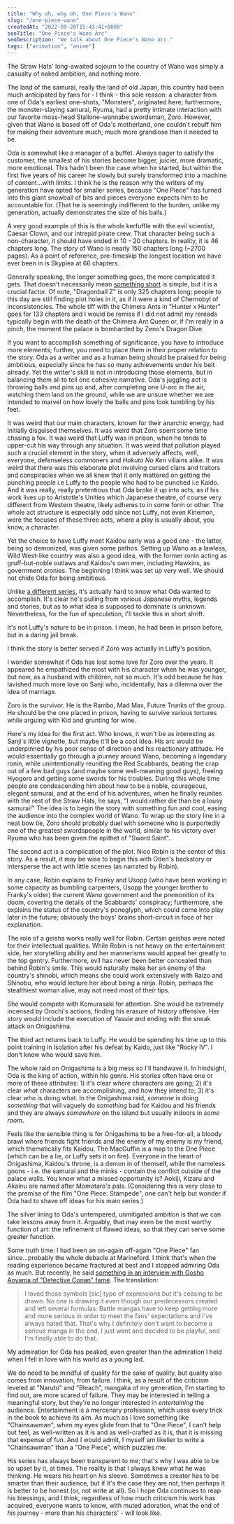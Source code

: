```yaml
---
title: "Why oh, why oh, One Piece's Wano"
slug: "/one-piece-wano"
createdAt: "2022-09-20T15:43:41+0000"
seoTitle: "One Piece's Wano Arc"
seoDescription: "We talk about One Piece's Wano arc."
tags: ["animation", "anime"]
---
```


The Straw Hats' long-awaited sojourn to the country of Wano was simply a casualty of naked ambition, and nothing more.

The land of the samurai, really the land of old Japan, this country had been much anticipated by fans for - I think - this sole reason: a character from one of Oda's earliest one-shots, "Monsters", originated here; furthermore, the monster-slaying samurai, Ryuma, had a pretty intimate interaction with our favorite moss-head Stallone-wannabe swordsman, Zoro. However, given that Wano is based off of Oda's motherland, one couldn't rebuff him for making their adventure much, much more grandiose than it needed to be.

Oda is somewhat like a manager of a buffet. Always eager to satisfy the customer, the smallest of his stories become bigger, juicier, more dramatic, more emotional. This hadn't been the case when he started, but within the first five years of his career he slowly but surely transformed into a machine of content...with limits. I think he is the reason why the writers of my generation have opted for smaller series, because "One Piece" has turned into this giant snowball of bits and pieces everyone expects him to be accountable for. (That he is seemingly indifferent to the burden, unlike my generation, actually demonstrates the size of his balls.)

A very good example of this is the whole kerfuffle with the evil scientist, Caesar Clown, and our intrepid pirate crew. That character being such a non-character, it should have ended in 10 - 20 chapters. In reality, it is 46 chapters long. The story of Wano is nearly 150 chapters long (~2700 pages). As a point of reference, pre-timeskip the longest location we have ever been in is Skypiea at 66 chapters.

Generally speaking, the longer something goes, the more complicated it gets. That doesn't necessarily mean <a href="/dr-stone-ending"  target="_blank" rel="noopener noreferrer">something short</a> is simple, but it is a crucial factor. Of note, "Dragonball Z" is only 325 chapters long; people to this day are still finding plot holes in it, as if it were a kind of Chernobyl of inconsistencies. The whole tiff with the Chimera Ants in "Hunter x Hunter" goes for 133 chapters and I would be remiss if I did not admit my rereads typically begin with the death of the Chimera Ant Queen or, if I'm really in a pinch, the moment the palace is bombarded by Zeno's Dragon Dive.

If you want to accomplish something of significance, you have to introduce more elements; further, you need to place them in their proper relation to the story. Oda as a writer and as a human being should be praised for being ambitious, especially since he has so many achievements under his belt already. Yet the writer's skill is not in introducing those elements, but in balancing them all to tell one cohesive narrative. Oda's juggling act is throwing balls and pins up and, after completing one U-arc in the air, watching them land on the ground, while we are unsure whether we are intended to marvel on how lovely the balls and pins look tumbling by his feet.

It was weird that our main characters, known for their anarchic energy, had initially disguised themselves. It was weird that Zoro spent some time chasing a fox. It was weird that Luffy was in prison, when he tends to upper-cut his way through any situation. It was weird that pollution played such a crucial element in the story, when it adversely affects, well, everyone, defenseless commoners and _Hokuto No Ken_ villains alike. It was weird that there was this elaborate plot involving cursed clans and traitors and conspiracies when we all knew that it only mattered on getting the punching people i.e Luffy to the people who had to be punched i.e Kaido. And it was really, really pretentious that Oda broke it up into acts, as if his work lives up to Aristotle's Unities which Japanese theatre, of course very different from Western theatre, likely adheres to in some form or other. The whole act structure is especially odd since not Luffy, not even Kinemon, were the focuses of these three acts, where a play is usually about, you know, a character.

Yet the choice to have Luffy meet Kaidou early was a good one - the latter, being so demonized, was given some pathos. Setting up Wano as a lawless, Wild West-like country was also a good idea, with the former ronin acting as gruff-but-noble outlaws and Kaidou's own men, including Hawkins, as government cronies. The beginning I think was set up very well. We should not chide Oda for being ambitious.

Unlike <a href="/one-punch-man-manga" target="_blank" rel="noopener noreferrer">a different series</a>, it's actually hard to know what Oda wanted to accomplish. It's clear he's pulling from various Japanese myths, legends and stories, but as to what idea is supposed to dominate is unknown. Nevertheless, for the fun of speculation, I'll tackle this in short shrift.

It's not Luffy's nature to be in prison. I mean, he had been in prison before, but in a daring jail break.

I think the story is better served if Zoro was actually in Luffy's position.

I wonder somewhat if Oda has lost some love for Zoro over the years. It appeared he empathized the most with his character when he was younger, but now, as a husband with children, not so much. It's odd because he has lavished much more love on Sanji who, incidentally, has a dilemna over the idea of marriage.

Zoro is the survivor. He is the Rambo, Mad Max, Future Trunks of the group. He should be the one placed in prison, having to survive various tortures while arguing with Kid and grunting for wine.

Here's my idea for the first act. Who knows, it won't be as interesting as Sanji's little vignette, but maybe it'll be a cool idea. His arc would be underpinned by his poor sense of direction and his reactionary attitude. He would essentially go through a journey around Wano, becoming a legendary ronin, while unintentionally reuniting the Red Scabbards, beating the crap out of a few bad guys (and maybe some well-meaning good guys), freeing Hyogoro and getting some swords for his troubles. During this whole time people are condescending him about how to be a noble, courageous, elegant samurai, and at the end of his adventures, when he finally reunites with the rest of the Straw Hats, he says, "I would rather die than be a lousy samurai!" The idea is to begin the story with something fun and cool, easing the audience into the complex world of Wano. To wrap up the story line in a neat bow tie, Zoro should probably duel with someone who is purportedly one of the greatest swordspeople in the world, similar to his victory over Ryuma who has been given the epithet of "Sword Saint".

The second act is a complication of the plot. Nico Robin is the center of this story. As a result, it may be wise to begin this with Oden's backstory or intersperse the act with little scenes (as narrated by Robin).

In any case, Robin explains to Franky and Usopp (who have been working in some capacity as bumbling carpenters, Usopp the younger brother to Franky's older) the current Wano government and the premonition of its doom, covering the details of the Scabbards' conspiracy; furthermore, she explains the status of the country's poneglyph, which could come into play later in the future; obviously the boys' brains short-circuit in face of her explanation.

The role of a geisha works really well for Robin. Certain geishas were noted for their intellectual qualities. While Robin is not heavy on the entertainment side, her storytelling ability and her mannerisms would appeal her greatly to the top gentry. Furthermore, evil has never been better concealed than behind Robin's smile. This would naturally make her an enemy of the country's shinobi, which means she could work extensively with Raizo and Shinobu, who would lecture her about being a ninja. Robin, perhaps the stealthiest woman alive, may not need most of their tips.

She would compete with Komurasaki for attention. She would be extremely incensed by Orochi's actions, finding his erasure of history offensive. Her story would include the execution of Yasuie and ending with the sneak attack on Onigashima.

The third act returns back to Luffy. He would be spending his time up to this point training in isolation after his defeat by Kaido, just like "Rocky IV". I don't know who would save him.

The whole raid on Onigashima is a big mess so I'll handwave it. In hindsight, Oda is the king of action, within his genre. His stories often have one or more of these attributes: 1) it's clear _where_ characters are going; 2) it's clear _what_ characters are accomplishing, and _how_ they intend to; 3) it's clear _who_ is doing what. In the Onigashima raid, _someone_ is doing _something_ that will vaguely do _something_ bad for Kaidou and his friends and they are always _somewhere_ on the island but usually indoors in _some room_.

Feels like the sensible thing is for Onigashima to be a free-for-all, a bloody brawl where friends fight friends and the enemy of my enemy is my friend, which thematically fits Kaidou. The MacGuffin is a map to the One Piece (which can be a lie, or Luffy sets it on fire). Everyone in the heart of Onigashima, Kaidou's throne, is a demon in of themself, while the nameless goons - i.e. the samurai and the minks - contain the conflict outside of the palace walls. You know what a missed opportunity is? Aokiji, Kizaru and Akainu are named after Momotaro's pals. (Considering this is very close to the premise of the film "One Piece: Stampede", one can't help but wonder if Oda had to shave off ideas for his main series.)

The silver lining to Oda's untempered, unmitigated ambition is that we can take lessons away from it. Arguably, that may even be the most worthy function of art: the refinement of flawed ideas, so that they can serve some greater function.

Some truth time: I had been an on-again off-again "One Piece" fan since...probably the whole debacle at Marineford. I think that's when the reading experience became fractured at best and I stopped admiring Oda as much. But recently, he said <a href="https://twitter.com/Orojapan1/status/1549817369081434113/photo/1" target="_blank" rel="noopener noreferrer">something in an interview with Gosho Aoyama of "Detective Conan" fame</a>. The translation:

> I loved those symbols \[sic\] type of expressions but it's ceasing to be drawn. No one is drawing it even though our predecessors created and left several formulas. Battle mangas have to keep getting more and more serious in order to meet the fans' expectations and I've always hated that. That's why I definitely don't want to become a serious manga in the end, I just want and decided to be playful, and I'm finally able to do that.

My admiration for Oda has peaked, even greater than the admiration I held when I fell in love with his world as a young lad.

We do need to be mindful of quality for the sake of quality, but quality also comes from innovation, from failure. I think, as a result of the criticism leveled at "Naruto" and "Bleach", mangaka of my generation, I'm starting to find out, are more scared of failure. They may be interested in telling a meaningful story, but they're no longer interested in _entertaining_ the audience. Entertainment is a mercenary profession, which uses every trick in the book to achieve its aim. As much as I love something like "Chainsawman", when my eyes glide from that to "One Piece", I can't help but feel, as well-written as it is and as well-crafted as it is, that it is missing that expense of fun. And I would admit, I myself am likelier to write a "Chainsawman" than a "One Piece", which puzzles me.

His series has always been transparent to me; that's why I was able to be so upset by it, at times. The reality is that I always knew what he was thinking. He wears his heart on his sleeve. Sometimes a creator has to be smarter than their audience, but if it's the case they are not, then perhaps it is better to be honest (or, not write at all). So I hope Oda continues to reap his blessings, and I think, regardless of how much criticism his work has acquired, everyone wants to know, with muted adoration, what the end of _his_ journey - more than his characters' - will look like.
